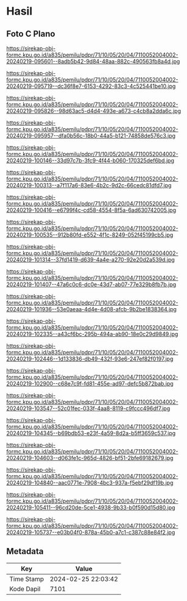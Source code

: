 # Hasil

## Foto C Plano

https://sirekap-obj-formc.kpu.go.id/a835/pemilu/pdpr/71/10/05/20/04/7110052004002-20240219-095601--8adb5b42-9d84-48aa-882c-490563fb8a4d.jpg

https://sirekap-obj-formc.kpu.go.id/a835/pemilu/pdpr/71/10/05/20/04/7110052004002-20240219-095719--dc36f8e7-6153-4292-83c3-4c525441be10.jpg

https://sirekap-obj-formc.kpu.go.id/a835/pemilu/pdpr/71/10/05/20/04/7110052004002-20240219-095826--98d63ac5-d4d4-493e-a673-c4cb8a2dda6c.jpg

https://sirekap-obj-formc.kpu.go.id/a835/pemilu/pdpr/71/10/05/20/04/7110052004002-20240219-095957--dfa0b56c-18b0-44a5-b121-74858de576c3.jpg

https://sirekap-obj-formc.kpu.go.id/a835/pemilu/pdpr/71/10/05/20/04/7110052004002-20240219-100146--33d97c7b-3fc9-4f44-b060-170325def6bd.jpg

https://sirekap-obj-formc.kpu.go.id/a835/pemilu/pdpr/71/10/05/20/04/7110052004002-20240219-100313--a7f117a6-83e6-4b2c-9d2c-66cedc81dfd7.jpg

https://sirekap-obj-formc.kpu.go.id/a835/pemilu/pdpr/71/10/05/20/04/7110052004002-20240219-100416--e6799f4c-cd58-4554-8f5a-6ad630742005.jpg

https://sirekap-obj-formc.kpu.go.id/a835/pemilu/pdpr/71/10/05/20/04/7110052004002-20240219-100535--912b80fd-e552-4f1c-8249-052f45199cb5.jpg

https://sirekap-obj-formc.kpu.go.id/a835/pemilu/pdpr/71/10/05/20/04/7110052004002-20240219-101314--37fd1419-d639-4a4e-a270-92e20d2a539d.jpg

https://sirekap-obj-formc.kpu.go.id/a835/pemilu/pdpr/71/10/05/20/04/7110052004002-20240219-101407--47a6c0c6-dc0e-43d7-ab07-77e329b8fb7b.jpg

https://sirekap-obj-formc.kpu.go.id/a835/pemilu/pdpr/71/10/05/20/04/7110052004002-20240219-101936--53e0aeaa-4d4e-4d08-afcb-9b2be1838364.jpg

https://sirekap-obj-formc.kpu.go.id/a835/pemilu/pdpr/71/10/05/20/04/7110052004002-20240219-102335--a43cf6bc-295b-494a-ab90-18e0c29d9849.jpg

https://sirekap-obj-formc.kpu.go.id/a835/pemilu/pdpr/71/10/05/20/04/7110052004002-20240219-102446--1d133836-db49-432f-93e6-247ef82f0197.jpg

https://sirekap-obj-formc.kpu.go.id/a835/pemilu/pdpr/71/10/05/20/04/7110052004002-20240219-102900--c68e7c9f-fd81-455e-ad97-defc5b872bab.jpg

https://sirekap-obj-formc.kpu.go.id/a835/pemilu/pdpr/71/10/05/20/04/7110052004002-20240219-103547--52c01fec-033f-4aa8-8119-c9fccc496df7.jpg

https://sirekap-obj-formc.kpu.go.id/a835/pemilu/pdpr/71/10/05/20/04/7110052004002-20240219-104345--b69bdb53-e23f-4a59-8d2a-b5ff3659c537.jpg

https://sirekap-obj-formc.kpu.go.id/a835/pemilu/pdpr/71/10/05/20/04/7110052004002-20240219-104603--d063fe1c-965d-4826-bf51-2bfe69182679.jpg

https://sirekap-obj-formc.kpu.go.id/a835/pemilu/pdpr/71/10/05/20/04/7110052004002-20240219-104840--aac0771e-7908-4bc3-937a-f5ebf29df19b.jpg

https://sirekap-obj-formc.kpu.go.id/a835/pemilu/pdpr/71/10/05/20/04/7110052004002-20240219-105411--96cd20de-5ce1-4938-9b33-b0f590d15d80.jpg

https://sirekap-obj-formc.kpu.go.id/a835/pemilu/pdpr/71/10/05/20/04/7110052004002-20240219-105737--e03b04f0-878a-45b0-a7c1-c387c88e84f2.jpg


## Metadata

| Key        | Value               |
| ---------- | ------------------- |
| Time Stamp | 2024-02-25 22:03:42 |
| Kode Dapil | 7101                |



